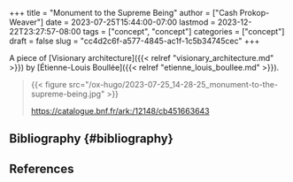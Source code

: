 +++
title = "Monument to the Supreme Being"
author = ["Cash Prokop-Weaver"]
date = 2023-07-25T15:44:00-07:00
lastmod = 2023-12-22T23:27:57-08:00
tags = ["concept", "concept"]
categories = ["concept"]
draft = false
slug = "cc4d2c6f-a577-4845-ac1f-1c5b34745cec"
+++

A piece of [Visionary architecture]({{< relref "visionary_architecture.md" >}}) by [Étienne-Louis Boullée]({{< relref "etienne_louis_boullee.md" >}}).

> {{< figure src="/ox-hugo/2023-07-25_14-28-25_monument-to-the-supreme-being.jpg" >}}
>
> <https://catalogue.bnf.fr/ark:/12148/cb451663643>


## Bibliography {#bibliography}

## References

<style>.csl-entry{text-indent: -1.5em; margin-left: 1.5em;}</style><div class="csl-bib-body">
</div>
